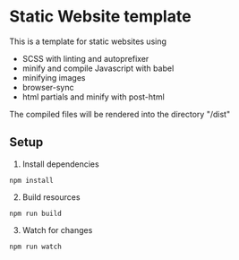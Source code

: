 # Static Website template

This is a template for static websites using

- SCSS with linting and autoprefixer
- minify and compile Javascript with babel
- minifying images
- browser-sync
- html partials and minify with post-html

The compiled files will be rendered into the directory "/dist"

## Setup

1. Install dependencies
```
npm install
```

2. Build resources
```
npm run build
```

3. Watch for changes
```
npm run watch
```